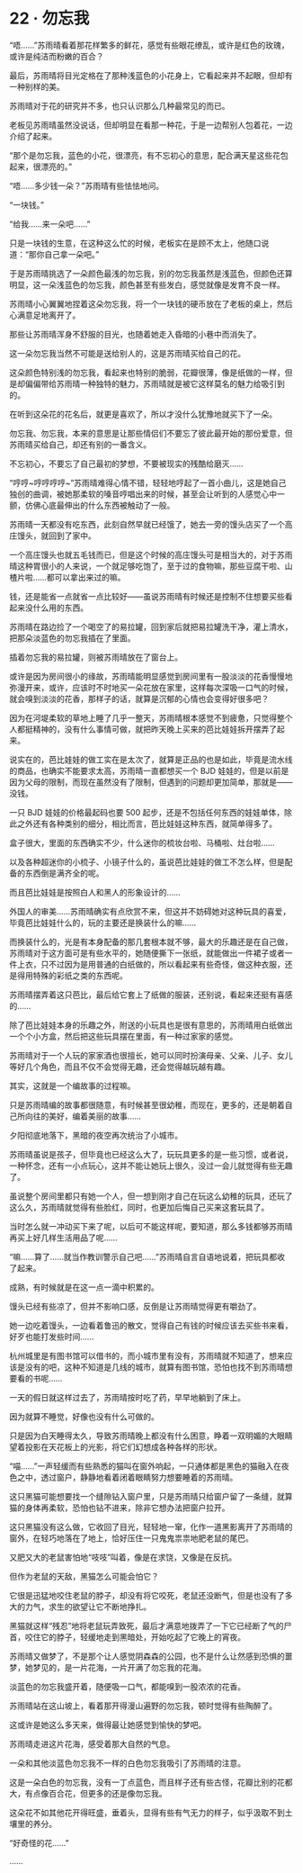 # 22 · 勿忘我

“唔……”苏雨晴看着那花样繁多的鲜花，感觉有些眼花缭乱，或许是红色的玫瑰，或许是纯洁而粉嫩的百合？

最后，苏雨晴将目光定格在了那种浅蓝色的小花身上，它看起来并不起眼，但却有一种别样的美。

苏雨晴对于花的研究并不多，也只认识那么几种最常见的而已。

老板见苏雨晴虽然没说话，但却明显在看那一种花，于是一边帮别人包着花，一边介绍了起来。

“那个是勿忘我，蓝色的小花，很漂亮，有不忘初心的意思，配合满天星这些花包起来，很漂亮的。”

“唔……多少钱一朵？”苏雨晴有些怯怯地问。

“一块钱。”

“给我……来一朵吧……”

只是一块钱的生意，在这种这么忙的时候，老板实在是顾不太上，他随口说道：“那你自己拿一朵吧。”

于是苏雨晴挑选了一朵颜色最浅的勿忘我，别的勿忘我虽然是浅蓝色，但颜色还算明显，这一朵浅蓝色的勿忘我，颜色甚至有些发白，感觉就像是发育不良一样。

苏雨晴小心翼翼地捏着这朵勿忘我，将一个一块钱的硬币放在了老板的桌上，然后心满意足地离开了。

那些让苏雨晴浑身不舒服的目光，也随着她走入昏暗的小巷中而消失了。

这一朵勿忘我当然不可能是送给别人的，这是苏雨晴买给自己的花。

这朵颜色特别浅的勿忘我，看起来也特别的脆弱，花瓣很薄，像是纸做的一样，但是却偏偏带给苏雨晴一种独特的魅力，苏雨晴就是被它这样莫名的魅力给吸引到的。

在听到这朵花的花名后，就更是喜欢了，所以才没什么犹豫地就买下了一朵。

勿忘我、勿忘我，本来的意思是让那些情侣们不要忘了彼此最开始的那份爱意，但苏雨晴买给自己，却还有别的一番含义。

不忘初心，不要忘了自己最初的梦想，不要被现实的残酷给磨灭……

“哼哼~哼哼哼哼~”苏雨晴难得心情不错，轻轻地哼起了一首小曲儿，这是她自己独创的曲调，被她那柔软的嗓音哼唱出来的时候，甚至会让听到的人感觉心中一颤，仿佛心底最伸出的什么东西被触动了一般。

苏雨晴一天都没有吃东西，此刻自然早就已经饿了，她去一旁的馒头店买了一个高庄馒头，就回到了家中。

一个高庄馒头也就五毛钱而已，但是这个时候的高庄馒头可是相当大的，对于苏雨晴这种胃很小的人来说，一个就足够吃饱了，至于过的食物嘛，那些豆腐干啦、山楂片啦……都可以拿出来过的嘛。

钱，还是能省一点就省一点比较好——虽说苏雨晴有时候还是控制不住想要买些看起来没什么用的东西。

苏雨晴在路边捡了一个喝空了的易拉罐，回到家后就把易拉罐洗干净，灌上清水，把那朵淡蓝色的勿忘我插在了里面。

插着勿忘我的易拉罐，则被苏雨晴放在了窗台上。

或许是因为房间很小的缘故，苏雨晴能明显感觉到房间里有一股淡淡的花香慢慢地弥漫开来，或许，应该时不时地买一朵花放在家里，这样每次深吸一口气的时候，就会嗅到淡淡的花香，那样子的话，就算是沉郁的心情也会变得好很多吧？

因为在河堤柔软的草地上睡了几乎一整天，苏雨晴根本感觉不到疲惫，只觉得整个人都挺精神的，没有什么事情可做，就把昨天晚上买来的芭比娃娃拆开摆弄了起来。

说实在的，芭比娃娃的做工实在是太次了，就算是正品的也是如此，毕竟是流水线的商品，也确实不能要求太高，苏雨晴一直都想买一个 BJD 娃娃的，但是以前是因为父母的限制，而现在虽然没有了限制，但遇到的问题却更加简单，那就是——没钱。

一只 BJD 娃娃的价格最起码也要 500 起步，还是不包括任何东西的娃娃单体，除此之外还有各种类别的细分，相比而言，芭比娃娃这种东西，就简单得多了。

盒子很大，里面的东西确实不少，什么迷你的梳妆台啦、马桶啦、灶台啦……

以及各种超迷你的小梳子、小镜子什么的，虽说芭比娃娃的做工不怎么样，但是配备的东西倒是满齐全的呢。

而且芭比娃娃是按照白人和黑人的形象设计的……

外国人的审美……苏雨晴确实有点欣赏不来，但这并不妨碍她对这种玩具的喜爱，毕竟芭比娃娃什么的，玩的主要还是换装什么的嘛……

而换装什么的，光是有本身配备的那几套根本就不够，最大的乐趣还是在自己做，苏雨晴对于这方面可是有些水平的，她随便撕下一张纸，就能做出一件裙子或者一件上衣，只不过因为是用普通的白纸做的，所以看起来有些奇怪，做这种衣服，还是得用特殊的彩纸之类的东西呢。

苏雨晴摆弄着这只芭比，最后给它套上了纸做的服装，还别说，看起来还挺有喜感的……

除了芭比娃娃本身的乐趣之外，附送的小玩具也是很有意思的，苏雨晴用白纸做出一个个小方盒，然后把这些玩具摆在里面，有一种过家家的感觉。

苏雨晴对于一个人玩的家家酒也很擅长，她可以同时扮演母亲、父亲、儿子、女儿等好几个角色，而且不仅不会觉得无趣，还会觉得越玩越有趣。

其实，这就是一个编故事的过程嘛。

只是苏雨晴编的故事都很随意，有时候甚至很幼稚，而现在，更多的，还是朝着自己所向往的美好，编着美丽的故事……

夕阳彻底地落下，黑暗的夜空再次统治了小城市。

苏雨晴虽说是孩子，但毕竟也已经这么大了，玩玩具更多的是一些习惯，或者说，一种怀念，还有一小点玩心，这并不能让她玩上很久，没过一会儿就觉得有些无趣了。

虽说整个房间里都只有她一个人，但一想到刚才自己在玩这么幼稚的玩具，还玩了这么久，苏雨晴就觉得有些脸红，同时，也更加后悔自己买来这套玩具了。

当时怎么就一冲动买下来了呢，以后可不能这样呢，要知道，那么多钱都够苏雨晴再买上好几样生活用品了呢……

“嘛……算了……就当作教训警示自己吧……”苏雨晴自言自语地说着，把玩具都收了起来。

成熟，有时候就是在这一点一滴中积累的。

馒头已经有些凉了，但并不影响口感，反倒是让苏雨晴觉得更有嚼劲了。

她一边吃着馒头，一边看着鲁迅的散文，觉得自己有钱的时候应该去买些书来看，好歹也能打发些时间……

杭州城里是有图书馆可以借书的，而小城市里有没有，苏雨晴就不知道了，想来应该是没有的吧，这种不知道是几线的城市，就算有图书馆，恐怕也找不到苏雨晴想要看的书呢……

一天的假日就这样过去了，苏雨晴按时吃了药，早早地躺到了床上。

因为就算不睡觉，好像也没有什么可做的。

只是因为白天睡得太久，导致苏雨晴晚上都没有什么困意，睁着一双明媚的大眼睛望着投影在天花板上的光影，将它们幻想成各种各样的形状。

“喵……”一声轻缓而有些熟悉的猫叫在窗外响起，一只通体都是黑色的猫融入在夜色之中，透过窗户，静静地看着闭着眼睛努力想要睡着的苏雨晴。

这只黑猫可能想要找一个缝隙钻入窗户里，只是苏雨晴只给窗户留了一条缝，就算猫的身体再柔软，恐怕也钻不进来，除非它想办法把窗户拉开。

这只黑猫没有这么做，它收回了目光，轻轻地一窜，化作一道黑影离开了苏雨晴的窗外，在轻巧地落在了地上，恰好压住一只鬼鬼祟祟地肥老鼠的尾巴。

又肥又大的老鼠害怕地“吱吱”叫着，像是在求饶，又像是在反抗。

但作为老鼠的天敌，黑猫怎么可能会怕它？

它很是迅猛地咬住老鼠的脖子，却没有将它咬死，老鼠还没断气，但是也没有了多大的力气，求生的欲望让它不断地挣扎。

黑猫就这样“残忍”地将老鼠玩弄致死，最后才满意地拨弄了一下它已经断了气的尸首，咬住它的脖子，轻缓地走到黑暗处，开始吃起了它晚上的宵夜。

苏雨晴又做梦了，不是那个让人感觉阴森森的公园，也不是什么让然感到恐惧的噩梦，她梦见的，是一片花海，一片开满了勿忘我的花海。

淡蓝色的勿忘我盛开着，随便吸一口气，都能嗅到一股浓浓的花香。

苏雨晴站在这山坡上，看着那开得漫山遍野的勿忘我，顿时觉得有些陶醉了。

这或许是她这么多天来，做得最让她感觉到愉快的梦吧。

苏雨晴走进这片花海，感受着那大自然的气息。

一朵和其他淡蓝色勿忘我不一样的白色勿忘我吸引了苏雨晴的注意。

这是一朵白色的勿忘我，没有一丁点蓝色，而且样子还有些古怪，花瓣比别的花都大，有点像百合花，但更多的还是像勿忘我。

这朵花不如其他花开得旺盛，垂着头，显得有些有气无力的样子，似乎汲取不到土壤里的养分。

“好奇怪的花……”

……
